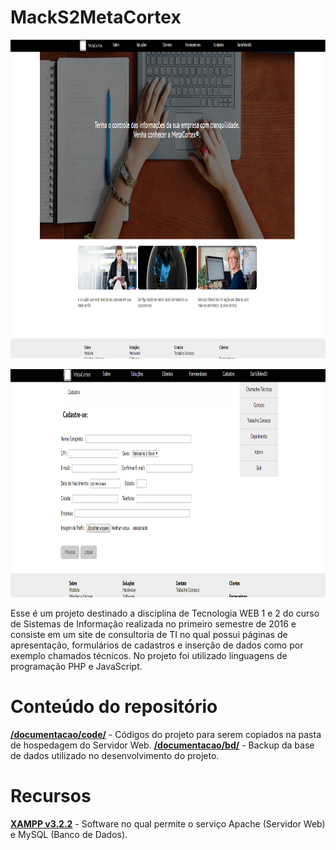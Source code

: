 # MackS2MetaCortex

<p align="center">  
	<img src="images/demonstracao1.png" width="896" height="510"/>

</p>

<p align="center"> 
	<img src="images/demonstracao2.png" width="906" height="365"/>

</p>

Esse é um projeto destinado a disciplina de Tecnologia WEB 1 e 2 do curso de Sistemas de Informação realizada no primeiro semestre de 2016 e consiste em um site de consultoria de TI no qual possui páginas de apresentação, formulários de cadastros e inserção de dados como por exemplo chamados técnicos. No projeto foi utilizado linguagens de programação PHP e JavaScript.

# Conteúdo do repositório

[**/documentacao/code/**](https://github.com/DarioTeles/MackS2MetaCortex/blob/master/code/) - Códigos do projeto para serem copiados na pasta de hospedagem do Servidor Web.
[**/documentacao/bd/**](https://github.com/DarioTeles/MackS2MetaCortex/blob/master/bd/) - Backup da base de dados utilizado no desenvolvimento do projeto.

# Recursos

[**XAMPP v3.2.2**](https://github.com/ApacheFriends/XAMPP-Control) - Software no qual permite o serviço Apache (Servidor Web) e MySQL (Banco de Dados).
